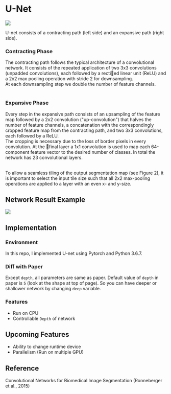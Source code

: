 # U-Net
<img src='./unet.jpg'>

U-net consists of a contracting
path (left side) and an expansive path (right side).<br>

### Contracting Phase
The contracting path follows
the typical architecture of a convolutional network. It consists of the repeated
application of two 3x3 convolutions (unpadded convolutions), each followed by
a rectied linear unit (ReLU) and a 2x2 max pooling operation with stride 2
for downsampling.<br>
At each downsampling step we double the number of feature
channels.<br><br>

### Expansive Phase
Every step in the expansive path consists of an upsampling of the
feature map followed by a 2x2 convolution ("up-convolution") that halves the number of feature channels, a concatenation with the correspondingly cropped
feature map from the contracting path, and two 3x3 convolutions, each followed by a ReLU.<br>
The cropping is necessary due to the loss of border pixels in
every convolution. At the final layer a 1x1 convolution is used to map each 64-component feature vector to the desired number of classes. In total the network has 23 convolutional layers.<br><br>

To allow a seamless tiling of the output segmentation map (see Figure 2), it is important to select the input tile size such that all 2x2 max-pooling operations are applied to a layer with an even x- and y-size.<br>

## Network Result Example
<img src='https://1drv.ms/u/s!ApJ0ieVzUhjioAuKUFiPz9TVjdl4'>


## Implementation
### Environment
In this repo, I implemented U-net using Pytorch and Python 3.6.7.

### Diff with Paper
Except `depth`, all parameters are same as paper. Default value of `depth` in paper is `5` (look at the shape at top of page). So you can have deeper or shallower network by changing `deep` variable.<br>

### Features
- Run on CPU
- Controllable `Depth` of network

## Upcoming Features
- Ability to change runtime device
- Parallelism (Run on multiple GPU)

## Reference
Convolutional Networks for Biomedical Image Segmentation (Ronneberger et al., 2015)
